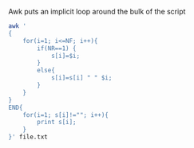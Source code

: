 Awk puts an implicit loop around the bulk of the script
```BASH
awk '
{
    for(i=1; i<=NF; i++){
        if(NR==1) {
            s[i]=$i;
        }
        else{
            s[i]=s[i] " " $i;
        } 
    }
}
END{
    for(i=1; s[i]!=""; i++){
        print s[i];
    }
}' file.txt
```
